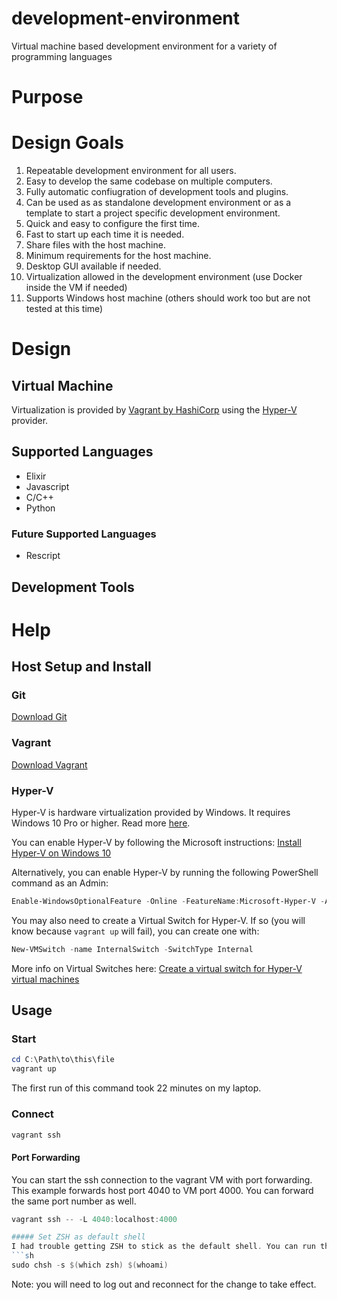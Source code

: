 # development-environment
Virtual machine based development environment for a variety of programming languages

# Purpose

# Design Goals
1) Repeatable development environment for all users.
2) Easy to develop the same codebase on multiple computers.
3) Fully automatic confiugration of development tools and plugins.
4) Can be used as as standalone development environment or as a template to start a project specific development environment.
5) Quick and easy to configure the first time.
6) Fast to start up each time it is needed.
7) Share files with the host machine.
8) Minimum requirements for the host machine.
9) Desktop GUI available if needed.
10) Virtualization allowed in the development environment (use Docker inside the VM if needed)
11) Supports Windows host machine (others should work too but are not tested at this time)

# Design

## Virtual Machine
Virtualization is provided by [Vagrant by HashiCorp](https://www.vagrantup.com/) using the [Hyper-V](https://docs.microsoft.com/en-us/virtualization/hyper-v-on-windows/about/) provider.

## Supported Languages

- Elixir
- Javascript
- C/C++
- Python

### Future Supported Languages
- Rescript

## Development Tools

# Help

## Host Setup and Install

### Git
[Download Git](https://git-scm.com/downloads)

### Vagrant
[Download Vagrant](https://www.vagrantup.com/downloads)

### Hyper-V
Hyper-V is hardware virtualization provided by Windows. It requires Windows 10 Pro or higher. Read more [here](https://docs.microsoft.com/en-us/virtualization/hyper-v-on-windows/about/).

You can enable Hyper-V by following the Microsoft instructions: [Install Hyper-V on Windows 10](https://docs.microsoft.com/en-us/virtualization/hyper-v-on-windows/quick-start/enable-hyper-v)

Alternatively, you can enable Hyper-V by running the following PowerShell command as an Admin:
```powershell
Enable-WindowsOptionalFeature -Online -FeatureName:Microsoft-Hyper-V -All
```
You may also need to create a Virtual Switch for Hyper-V. If so (you will know because `vagrant up` will fail), you can create one with:
```powershell
New-VMSwitch -name InternalSwitch -SwitchType Internal
```
More info on Virtual Switches here: [Create a virtual switch for Hyper-V virtual machines](https://docs.microsoft.com/en-us/windows-server/virtualization/hyper-v/get-started/create-a-virtual-switch-for-hyper-v-virtual-machines)

## Usage

### Start
```powershell
cd C:\Path\to\this\file
vagrant up
```
The first run of this command took 22 minutes on my laptop.

### Connect
```powershell
vagrant ssh
```

#### Port Forwarding
You can start the ssh connection to the vagrant VM with port forwarding. This example forwards host port 4040 to VM port 4000. You can forward the same port number as well.
```powershell
vagrant ssh -- -L 4040:localhost:4000

##### Set ZSH as default shell
I had trouble getting ZSH to stick as the default shell. You can run this to set it. 
```sh
sudo chsh -s $(which zsh) $(whoami)
```
Note: you will need to log out and reconnect for the change to take effect. 
```

